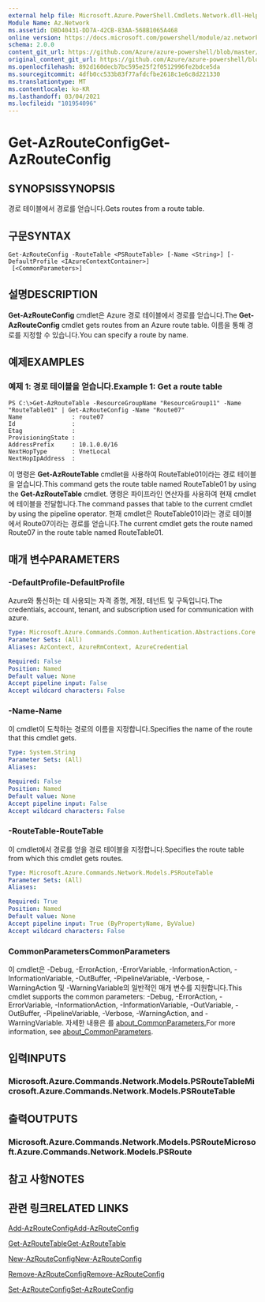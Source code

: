 ```yaml
---
external help file: Microsoft.Azure.PowerShell.Cmdlets.Network.dll-Help.xml
Module Name: Az.Network
ms.assetid: DBD40431-DD7A-42CB-83AA-568B1065A468
online version: https://docs.microsoft.com/powershell/module/az.network/get-azrouteconfig
schema: 2.0.0
content_git_url: https://github.com/Azure/azure-powershell/blob/master/src/Network/Network/help/Get-AzRouteConfig.md
original_content_git_url: https://github.com/Azure/azure-powershell/blob/master/src/Network/Network/help/Get-AzRouteConfig.md
ms.openlocfilehash: 892d160decb7bc595e25f2f0512996fe2bdce5da
ms.sourcegitcommit: 4dfb0cc533b83f77afdcfbe2618c1e6c8d221330
ms.translationtype: MT
ms.contentlocale: ko-KR
ms.lasthandoff: 03/04/2021
ms.locfileid: "101954096"
---
```

# <span data-ttu-id="7b2d1-101">Get-AzRouteConfig</span><span class="sxs-lookup"><span data-stu-id="7b2d1-101">Get-AzRouteConfig</span></span>

## <span data-ttu-id="7b2d1-102">SYNOPSIS</span><span class="sxs-lookup"><span data-stu-id="7b2d1-102">SYNOPSIS</span></span>
<span data-ttu-id="7b2d1-103">경로 테이블에서 경로를 얻습니다.</span><span class="sxs-lookup"><span data-stu-id="7b2d1-103">Gets routes from a route table.</span></span>

## <span data-ttu-id="7b2d1-104">구문</span><span class="sxs-lookup"><span data-stu-id="7b2d1-104">SYNTAX</span></span>

```
Get-AzRouteConfig -RouteTable <PSRouteTable> [-Name <String>] [-DefaultProfile <IAzureContextContainer>]
 [<CommonParameters>]
```

## <span data-ttu-id="7b2d1-105">설명</span><span class="sxs-lookup"><span data-stu-id="7b2d1-105">DESCRIPTION</span></span>
<span data-ttu-id="7b2d1-106">**Get-AzRouteConfig** cmdlet은 Azure 경로 테이블에서 경로를 얻습니다.</span><span class="sxs-lookup"><span data-stu-id="7b2d1-106">The **Get-AzRouteConfig** cmdlet gets routes from an Azure route table.</span></span>
<span data-ttu-id="7b2d1-107">이름을 통해 경로를 지정할 수 있습니다.</span><span class="sxs-lookup"><span data-stu-id="7b2d1-107">You can specify a route by name.</span></span>

## <span data-ttu-id="7b2d1-108">예제</span><span class="sxs-lookup"><span data-stu-id="7b2d1-108">EXAMPLES</span></span>

### <span data-ttu-id="7b2d1-109">예제 1: 경로 테이블을 얻습니다.</span><span class="sxs-lookup"><span data-stu-id="7b2d1-109">Example 1: Get a route table</span></span>
```
PS C:\>Get-AzRouteTable -ResourceGroupName "ResourceGroup11" -Name "RouteTable01" | Get-AzRouteConfig -Name "Route07"
Name              : route07
Id                : 
Etag              : 
ProvisioningState : 
AddressPrefix     : 10.1.0.0/16
NextHopType       : VnetLocal
NextHopIpAddress  :
```

<span data-ttu-id="7b2d1-110">이 명령은 **Get-AzRouteTable** cmdlet을 사용하여 RouteTable01이라는 경로 테이블을 얻습니다.</span><span class="sxs-lookup"><span data-stu-id="7b2d1-110">This command gets the route table named RouteTable01 by using the **Get-AzRouteTable** cmdlet.</span></span>
<span data-ttu-id="7b2d1-111">명령은 파이프라인 연산자를 사용하여 현재 cmdlet에 테이블을 전달합니다.</span><span class="sxs-lookup"><span data-stu-id="7b2d1-111">The command passes that table to the current cmdlet by using the pipeline operator.</span></span>
<span data-ttu-id="7b2d1-112">현재 cmdlet은 RouteTable01이라는 경로 테이블에서 Route07이라는 경로를 얻습니다.</span><span class="sxs-lookup"><span data-stu-id="7b2d1-112">The current cmdlet gets the route named Route07 in the route table named RouteTable01.</span></span>

## <span data-ttu-id="7b2d1-113">매개 변수</span><span class="sxs-lookup"><span data-stu-id="7b2d1-113">PARAMETERS</span></span>

### <span data-ttu-id="7b2d1-114">-DefaultProfile</span><span class="sxs-lookup"><span data-stu-id="7b2d1-114">-DefaultProfile</span></span>
<span data-ttu-id="7b2d1-115">Azure와 통신하는 데 사용되는 자격 증명, 계정, 테넌트 및 구독입니다.</span><span class="sxs-lookup"><span data-stu-id="7b2d1-115">The credentials, account, tenant, and subscription used for communication with azure.</span></span>

```yaml
Type: Microsoft.Azure.Commands.Common.Authentication.Abstractions.Core.IAzureContextContainer
Parameter Sets: (All)
Aliases: AzContext, AzureRmContext, AzureCredential

Required: False
Position: Named
Default value: None
Accept pipeline input: False
Accept wildcard characters: False
```

### <span data-ttu-id="7b2d1-116">-Name</span><span class="sxs-lookup"><span data-stu-id="7b2d1-116">-Name</span></span>
<span data-ttu-id="7b2d1-117">이 cmdlet이 도착하는 경로의 이름을 지정합니다.</span><span class="sxs-lookup"><span data-stu-id="7b2d1-117">Specifies the name of the route that this cmdlet gets.</span></span>

```yaml
Type: System.String
Parameter Sets: (All)
Aliases:

Required: False
Position: Named
Default value: None
Accept pipeline input: False
Accept wildcard characters: False
```

### <span data-ttu-id="7b2d1-118">-RouteTable</span><span class="sxs-lookup"><span data-stu-id="7b2d1-118">-RouteTable</span></span>
<span data-ttu-id="7b2d1-119">이 cmdlet에서 경로를 얻을 경로 테이블을 지정합니다.</span><span class="sxs-lookup"><span data-stu-id="7b2d1-119">Specifies the route table from which this cmdlet gets routes.</span></span>

```yaml
Type: Microsoft.Azure.Commands.Network.Models.PSRouteTable
Parameter Sets: (All)
Aliases:

Required: True
Position: Named
Default value: None
Accept pipeline input: True (ByPropertyName, ByValue)
Accept wildcard characters: False
```

### <span data-ttu-id="7b2d1-120">CommonParameters</span><span class="sxs-lookup"><span data-stu-id="7b2d1-120">CommonParameters</span></span>
<span data-ttu-id="7b2d1-121">이 cmdlet은 -Debug, -ErrorAction, -ErrorVariable, -InformationAction, -InformationVariable, -OutBuffer, -PipelineVariable, -Verbose, -WarningAction 및 -WarningVariable의 일반적인 매개 변수를 지원합니다.</span><span class="sxs-lookup"><span data-stu-id="7b2d1-121">This cmdlet supports the common parameters: -Debug, -ErrorAction, -ErrorVariable, -InformationAction, -InformationVariable, -OutVariable, -OutBuffer, -PipelineVariable, -Verbose, -WarningAction, and -WarningVariable.</span></span> <span data-ttu-id="7b2d1-122">자세한 내용은 를 [about_CommonParameters.](http://go.microsoft.com/fwlink/?LinkID=113216)</span><span class="sxs-lookup"><span data-stu-id="7b2d1-122">For more information, see [about_CommonParameters](http://go.microsoft.com/fwlink/?LinkID=113216).</span></span>

## <span data-ttu-id="7b2d1-123">입력</span><span class="sxs-lookup"><span data-stu-id="7b2d1-123">INPUTS</span></span>

### <span data-ttu-id="7b2d1-124">Microsoft.Azure.Commands.Network.Models.PSRouteTable</span><span class="sxs-lookup"><span data-stu-id="7b2d1-124">Microsoft.Azure.Commands.Network.Models.PSRouteTable</span></span>

## <span data-ttu-id="7b2d1-125">출력</span><span class="sxs-lookup"><span data-stu-id="7b2d1-125">OUTPUTS</span></span>

### <span data-ttu-id="7b2d1-126">Microsoft.Azure.Commands.Network.Models.PSRoute</span><span class="sxs-lookup"><span data-stu-id="7b2d1-126">Microsoft.Azure.Commands.Network.Models.PSRoute</span></span>

## <span data-ttu-id="7b2d1-127">참고 사항</span><span class="sxs-lookup"><span data-stu-id="7b2d1-127">NOTES</span></span>

## <span data-ttu-id="7b2d1-128">관련 링크</span><span class="sxs-lookup"><span data-stu-id="7b2d1-128">RELATED LINKS</span></span>

[<span data-ttu-id="7b2d1-129">Add-AzRouteConfig</span><span class="sxs-lookup"><span data-stu-id="7b2d1-129">Add-AzRouteConfig</span></span>](./Add-AzRouteConfig.md)

[<span data-ttu-id="7b2d1-130">Get-AzRouteTable</span><span class="sxs-lookup"><span data-stu-id="7b2d1-130">Get-AzRouteTable</span></span>](./Get-AzRouteTable.md)

[<span data-ttu-id="7b2d1-131">New-AzRouteConfig</span><span class="sxs-lookup"><span data-stu-id="7b2d1-131">New-AzRouteConfig</span></span>](./New-AzRouteConfig.md)

[<span data-ttu-id="7b2d1-132">Remove-AzRouteConfig</span><span class="sxs-lookup"><span data-stu-id="7b2d1-132">Remove-AzRouteConfig</span></span>](./Remove-AzRouteConfig.md)

[<span data-ttu-id="7b2d1-133">Set-AzRouteConfig</span><span class="sxs-lookup"><span data-stu-id="7b2d1-133">Set-AzRouteConfig</span></span>](./Set-AzRouteConfig.md)


